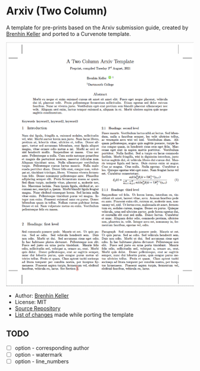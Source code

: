 # Arxiv (Two Column)

A template for pre-prints based on the Arxiv submission guide, created by [Brenhin Keller](https://github.com/brenhinkeller) and ported to a Curvenote template.

![First Page of the Example Paper](thumbnail.png)

- Author: [Brenhin Keller](https://github.com/brenhinkeller)
- License: MIT
- [Source Repository](https://github.com/brenhinkeller/preprint-template.tex)
- [List of changes](PORT.md) made while porting the template

## TODO

- [ ] option - corresponding author
- [ ] option - watermark
- [ ] option - line_numbers
